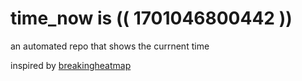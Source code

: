 # time_now is (( 1701046800442 ))

an automated repo that shows the currnent time

inspired by [breakingheatmap](https://github.com/breakingheatmap/breakingheatmap)